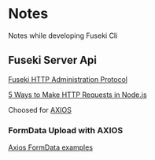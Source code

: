 # Notes

Notes while developing Fuseki Cli

## Fuseki Server Api

[Fuseki HTTP Administration Protocol](https://jena.apache.org/documentation/fuseki2/fuseki-server-protocol.html)

[5 Ways to Make HTTP Requests in Node.js](https://www.twilio.com/blog/2017/08/http-requests-in-node-js.html)

Choosed for [AXIOS](https://github.com/axios/axios)

### FormData Upload with AXIOS

[Axios FormData examples](<https://masteringjs.io/tutorials/axios/form-data>)